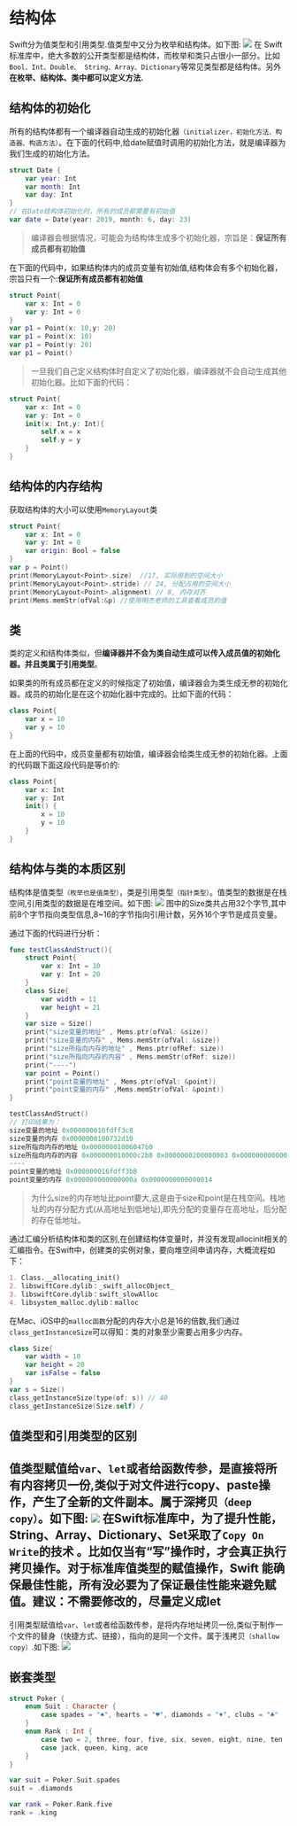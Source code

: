 # 结构体
Swift分为值类型和引用类型.值类型中又分为枚举和结构体。如下图:
![](../imgs/swift/ios_swift_3.png)
在 Swift 标准库中，绝大多数的公开类型都是结构体，而枚举和类只占很小一部分。比如`Bool、Int、Double、 String、Array、Dictionary`等常见类型都是结构体。另外**在枚举、结构体、类中都可以定义方法.**

## 结构体的初始化
所有的结构体都有一个编译器自动生成的初始化器`（initializer，初始化方法、构造器、构造方法）`。在下面的代码中,给date赋值时调用的初始化方法，就是编译器为我们生成的初始化方法。
```swift
struct Date {
    var year: Int
    var month: Int
    var day: Int
}
// 在Date结构体初始化时，所有的成员都需要有初始值
var date = Date(year: 2019, month: 6, day: 23) 
```
>编译器会根据情况，可能会为结构体生成多个初始化器，宗旨是：**保证所有成员都有初始值**

在下面的代码中，如果结构体内的成员变量有初始值,结构体会有多个初始化器，宗旨只有一个:**保证所有成员都有初始值**
```swift
struct Point{
    var x: Int = 0
    var y: Int = 0
}
var p1 = Point(x: 10,y: 20)
var p1 = Point(x: 10)
var p1 = Point(y: 20)
var p1 = Point()
```
>一旦我们自己定义结构体时自定义了初始化器，编译器就不会自动生成其他初始化器。比如下面的代码：
```swift
struct Point{
    var x: Int = 0
    var y: Int = 0
    init(x: Int,y: Int){
        self.x = x
        self.y = y
    }
}
```

## 结构体的内存结构
获取结构体的大小可以使用`MemoryLayout`类
```swift
struct Point{
    var x: Int = 0
    var y: Int = 0
    var origin: Bool = false
}
var p = Point()
print(MemoryLayout<Point>.size)  //17, 实际用到的空间大小
print(MemoryLayout<Point>.stride) // 24, 分配占用的空间大小
print(MemoryLayout<Point>.alignment) // 8, 内存对齐
print(Mems.memStr(ofVal:&p) //使用明杰老师的工具查看成员的值
```

## 类
类的定义和结构体类似，但**编译器并不会为类自动生成可以传入成员值的初始化器。并且类属于引用类型**。

如果类的所有成员都在定义的时候指定了初始值，编译器会为类生成无参的初始化器。成员的初始化是在这个初始化器中完成的。比如下面的代码：
```swift
class Point{
    var x = 10
    var y = 10
}
```
在上面的代码中，成员变量都有初始值，编译器会给类生成无参的初始化器。上面的代码跟下面这段代码是等价的:
```swift
class Point{
    var x: Int
    var y: Int
    init() {
        x = 10
        y = 10
    }
}
```

## 结构体与类的本质区别
结构体是值类型`（枚举也是值类型）`，类是引用类型`（指针类型）`。值类型的数据是在栈空间,引用类型的数据是在堆空间。如下图:
![](../imgs/swift/ios_swift_22.png)
图中的Size类共占用32个字节,其中前8个字节指向类型信息,8~16的字节指向引用计数，另外16个字节是成员变量。

通过下面的代码进行分析：
```swift
func testClassAndStruct(){
    struct Point{
        var x: Int = 10
        var y: Int = 20
    }
    class Size{
        var width = 11
        var height = 21
    }
    var size = Size()
    print("size变量的地址" , Mems.ptr(ofVal: &size))
    print("size变量的内存" , Mems.memStr(ofVal: &size))
    print("size所指向内存的地址" , Mems.ptr(ofRef: size))
    print("size所指向内存的内容" , Mems.memStr(ofRef: size))
    print("----")
    var point = Point()
    print("point变量的地址" , Mems.ptr(ofVal: &point))
    print("point变量的内存" ,Mems.memStr(ofVal: &point))
}

testClassAndStruct()
// 打印结果为：
size变量的地址 0x000000016fdff3c8
size变量的内存 0x0000000100732d10
size所指向内存的地址 0x00000001006047b0
size所指向内存的内容 0x000000010000c2b8 0x0000000200000003 0x000000000000000b 0x0000000000000015
----
point变量的地址 0x000000016fdff3b8
point变量的内存 0x000000000000000a 0x0000000000000014
```
> 为什么size的内存地址比point要大,这是由于size和point是在栈空间。栈地址的内存分配方式(从高地址到低地址),即先分配的变量存在高地址，后分配的存在低地址。

通过汇编分析结构体和类的区别,在创建结构体变量时，并没有发现allocinit相关的汇编指令。在Swift中，创建类的实例对象，要向堆空间申请内存，大概流程如下：
```markdown
1. Class.__allocating_init()
2. libswiftCore.dylib：_swift_allocObject_
3. libswiftCore.dylib：swift_slowAlloc
4. libsystem_malloc.dylib：malloc
```
在Mac、iOS中的`malloc函数`分配的内存大小总是16的倍数,我们通过`class_getInstanceSize`可以得知：类的对象至少需要占用多少内存。
```swift
class Size{
    var width = 10
    var height = 20
    var isFalse = false
}
var s = Size()
class_getInstanceSize(type(of: s)) // 40
class_getInstanceSize(Size.self) /
```

## 值类型和引用类型的区别
值类型赋值给`var`、`let`或者给函数传参，是直接将所有内容拷贝一份,类似于对文件进行copy、paste操作，产生了全新的文件副本。属于深拷贝`（deep copy）`。如下图:
![](../imgs/swift/ios_swift_23.png)
在Swift标准库中，为了提升性能，String、Array、Dictionary、Set采取了`Copy On Write`的技术
。比如仅当有“写”操作时，才会真正执行拷贝操作。对于标准库值类型的赋值操作，Swift 能确保最佳性能，所有没必要为了保证最佳性能来避免赋值。建议：**不需要修改的，尽量定义成let**
--------

引用类型赋值给`var`、`let`或者给函数传参，是将内存地址拷贝一份,类似于制作一个文件的替身（快捷方式、链接），指向的是同一个文件。属于浅拷贝`（shallow copy）`.如下图:
![](../imgs/swift/ios_swift_24.png)


## 嵌套类型
```swift
struct Poker {
    enum Suit : Character {
        case spades = "♠", hearts = "♥", diamonds = "♦", clubs = "♣"
    }
    enum Rank : Int {
        case two = 2, three, four, five, six, seven, eight, nine, ten
        case jack, queen, king, ace
    }
}

var suit = Poker.Suit.spades
suit = .diamonds

var rank = Poker.Rank.five
rank = .king
```
